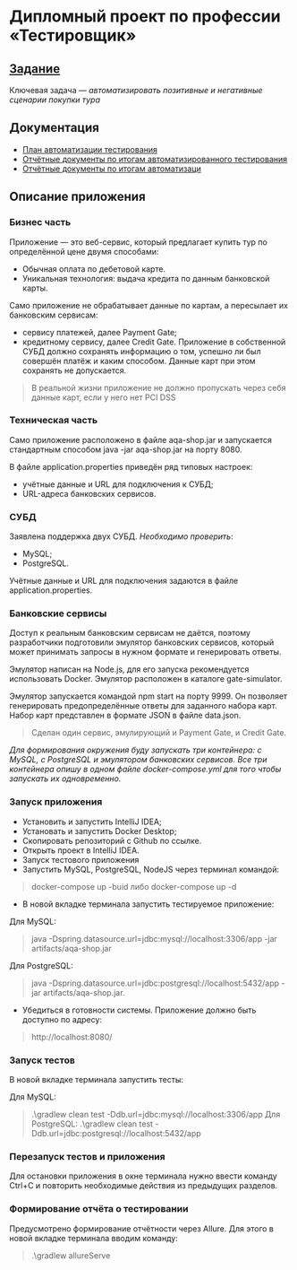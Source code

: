 # __Дипломный проект по профессии «Тестировщик»__

## [Задание](https://github.com/netology-code/qa-diploma.git) 

 Ключевая задача — *автоматизировать позитивные и негативные сценарии покупки тура*

## Документация
* [План автоматизации тестирования](documentation/Plan.md "План автоматизации")
* [Отчётные документы по итогам автоматизированного тестирования](documentation/Summary.md "Отчёт по итогам тестирования")
* [Отчётные документы по итогам автоматизаци](documentation/Report.md "Отчёт об автоматизации")

## Описание приложения
### Бизнес часть
Приложение — это веб-сервис, который предлагает купить тур по определённой цене двумя способами:

* Обычная оплата по дебетовой карте.
* Уникальная технология: выдача кредита по данным банковской карты.


Само приложение не обрабатывает данные по картам, а пересылает их банковским сервисам:

* сервису платежей, далее Payment Gate;
* кредитному сервису, далее Credit Gate.
Приложение в собственной СУБД должно сохранять информацию о том, успешно ли был совершён платёж и каким способом. Данные карт при этом сохранять не допускается.
> В реальной жизни приложение не должно пропускать через себя данные карт, если у него нет PCI DSS
### Техническая часть
Само приложение расположено в файле aqa-shop.jar и запускается стандартным способом java -jar aqa-shop.jar на порту 8080.

В файле application.properties приведён ряд типовых настроек:

* учётные данные и URL для подключения к СУБД;
* URL-адреса банковских сервисов.
### СУБД
Заявлена поддержка двух СУБД. *Необходимо проверить*:

* MySQL;
* PostgreSQL.

Учётные данные и URL для подключения задаются в файле application.properties.
### Банковские сервисы
Доступ к реальным банковским сервисам не даётся, поэтому разработчики подготовили эмулятор банковских сервисов, который может принимать запросы в нужном формате и генерировать ответы.

Эмулятор написан на Node.js, для его запуска рекомендуется использовать Docker. Эмулятор расположен в каталоге gate-simulator.

Эмулятор запускается командой npm start на порту 9999. Он позволяет генерировать предопределённые ответы для заданного набора карт. Набор карт представлен в формате JSON в файле data.json.

> Сделан один сервис, эмулирующий и Payment Gate, и Credit Gate.

*Для формирования окружения буду запускать три контейнера: c MySQL, с PostgreSQL и эмулятором банковских сервисов. 
Все три контейнера опишу в одном файле docker-compose.yml для того чтобы запускать их одновременно.*

### Запуск приложения
* Установить и запустить IntelliJ IDEA;
* Установать и запустить Docker Desktop;
* Скопировать репозиторий с Github по ссылке.
* Открыть проект в IntelliJ IDEA.
* Запуск тестового приложения
* Запустить MySQL, PostgreSQL, NodeJS через терминал командой:
> docker-compose up -buid либо docker-compose up -d
* В новой вкладке терминала запустить тестируемое приложение:

Для MySQL:

> java -Dspring.datasource.url=jdbc:mysql://localhost:3306/app -jar artifacts/aqa-shop.jar

Для PostgreSQL:

> java -Dspring.datasource.url=jdbc:postgresql://localhost:5432/app -jar artifacts/aqa-shop.jar.
* Убедиться в готовности системы. Приложение должно быть доступно по адресу:
> http://localhost:8080/
### Запуск тестов
В новой вкладке терминала запустить тесты:

Для MySQL:
> .\gradlew clean test -Ddb.url=jdbc:mysql://localhost:3306/app
Для PostgreSQL:
> .\gradlew clean test -Ddb.url=jdbc:postgresql://localhost:5432/app
### Перезапуск тестов и приложения
Для остановки приложения в окне терминала нужно ввести команду Ctrl+С и повторить необходимые действия из предыдущих разделов.

### Формирование отчёта о тестировании
Предусмотрено формирование отчётности через Allure. Для этого в новой вкладке терминала вводим команду:
> .\gradlew allureServe
